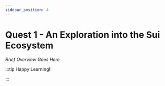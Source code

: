 ```yaml
---
sidebar_position: 4
---
```


# Quest 1 - An Exploration into the Sui Ecosystem

_Brief Overview Goes Here_

:::tip Happy Learning!!

<QuestButton text="Go To Quest" link="" />

:::
